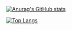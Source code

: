 [![Anurag's GitHub stats](https://github-readme-stats.vercel.app/api?username=mookbin&theme=dark)](https://mookbin.com)

[![Top Langs](https://github-readme-stats.vercel.app/api/top-langs/?username=mookbin&theme=default&layout=compact)](https://mookbin.com)
